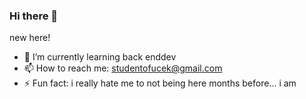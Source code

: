 ### Hi there 👋
new here!
- 🌱 I’m currently learning  back enddev
- 📫 How to reach me: studentofucek@gmail.com
- ⚡ Fun fact: i really hate me to not being here months before...
  i am
